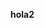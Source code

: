 <b> hola2 </b>

<script>

  $(document).ready(function(){
    alert('Sugoi');
  });


</script>

<script src="https://ajax.googleapis.com/ajax/libs/jquery/3.2.1/jquery.min.js"></script>

